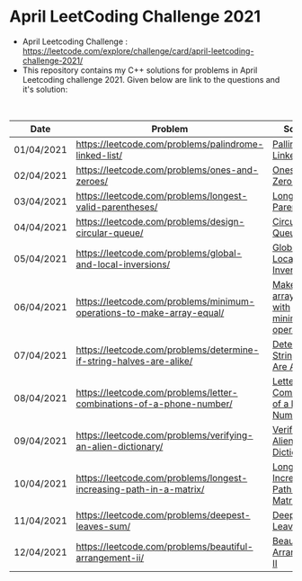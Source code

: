 # April LeetCoding Challenge 2021
* April Leetcoding Challenge : https://leetcode.com/explore/challenge/card/april-leetcoding-challenge-2021/
* This repository contains my C++ solutions for problems in April Leetcoding challenge 2021. Given below are link to the questions and it's solution:
<br />

| Date | Problem | Solution | Difficulty |
| --- | --- | --- | --- |
| 01/04/2021 | https://leetcode.com/problems/palindrome-linked-list/ | [Pallindrome Linked List](https://github.com/mohammedismailb18/LeetCode/blob/main/April%20LeetCoding%20Challenge%202021/Day_01_Pallindrome_Linked_List.cpp) | ![Easy](https://img.shields.io/badge/Easy-5cb85c.svg?style=flat) |
| 02/04/2021 | https://leetcode.com/problems/ones-and-zeroes/ | [Ones and Zeros](https://github.com/mohammedismailb18/LeetCode/blob/main/April%20LeetCoding%20Challenge%202021/Day_02_Ones_and_Zeros.cpp)  | ![Medium](https://img.shields.io/badge/Medium-f0ad4e.svg?style=flat) |
| 03/04/2021 | https://leetcode.com/problems/longest-valid-parentheses/ | [Longest Valid Parenthesis](https://github.com/mohammedismailb18/LeetCode/blob/main/April%20LeetCoding%20Challenge%202021/Day_03_Longest_Valid_Parenthesis.cpp) | ![Hard](https://img.shields.io/badge/Hard-d9534f.svg?style=flat) |
| 04/04/2021 | https://leetcode.com/problems/design-circular-queue/ | [Circular Queue](https://github.com/mohammedismailb18/LeetCode/blob/main/April%20LeetCoding%20Challenge%202021/Day_04_Design_Circular_Queue.c) | ![Medium](https://img.shields.io/badge/Medium-f0ad4e.svg?style=flat) |
| 05/04/2021 | https://leetcode.com/problems/global-and-local-inversions/ | [Global and Local Inversion](https://github.com/mohammedismailb18/LeetCode/blob/main/April%20LeetCoding%20Challenge%202021/Day_05_Global_and_Local_Inversion.cpp) | ![Medium](https://img.shields.io/badge/Medium-f0ad4e.svg?style=flat) |
| 06/04/2021 | https://leetcode.com/problems/minimum-operations-to-make-array-equal/ | [Make an array equal with minimum operations](https://github.com/mohammedismailb18/LeetCode/blob/main/April%20LeetCoding%20Challenge%202021/Day_06_Minimum_Operations_to_Make_Array_Equal.cpp) | ![Medium](https://img.shields.io/badge/Medium-f0ad4e.svg?style=flat) |
| 07/04/2021 | https://leetcode.com/problems/determine-if-string-halves-are-alike/ | [Determine if String Halves Are Alike](https://github.com/mohammedismailb18/LeetCode/blob/main/April%20LeetCoding%20Challenge%202021/Day_07_Determine_if_string_halves_are_alike.cpp) | ![Easy](https://img.shields.io/badge/Easy-5cb85c.svg?style=flat) |
| 08/04/2021 | https://leetcode.com/problems/letter-combinations-of-a-phone-number/ | [Letter Combinations of a Phone Number](https://github.com/mohammedismailb18/LeetCode/blob/main/April%20LeetCoding%20Challenge%202021/Day_08_Letter_Combinations_of_a_Phone_Number.cpp) | ![Medium](https://img.shields.io/badge/Medium-f0ad4e.svg?style=flat) |
| 09/04/2021 | https://leetcode.com/problems/verifying-an-alien-dictionary/ | [Verifying an Alien Dictionary](https://github.com/mohammedismailb18/LeetCode/blob/main/April%20LeetCoding%20Challenge%202021/Day_09_Verifying_an_Alien_Dictionary.cpp) | ![Easy](https://img.shields.io/badge/Easy-5cb85c.svg?style=flat) |
| 10/04/2021 | https://leetcode.com/problems/longest-increasing-path-in-a-matrix/ | [Longest Increasing Path in a Matrix](https://github.com/mohammedismailb18/LeetCode/blob/main/April%20LeetCoding%20Challenge%202021/Day_10_Longest_Increasing_Path_in_a_Matrix.cpp) |  ![Hard](https://img.shields.io/badge/Hard-d9534f.svg?style=flat) |
| 11/04/2021 | https://leetcode.com/problems/deepest-leaves-sum/ | [Deepest Leaves Sum](https://github.com/mohammedismailb18/LeetCode/blob/main/April%20LeetCoding%20Challenge%202021/Day_11_Deepest_Leaves_Sum.cpp) |  ![Medium](https://img.shields.io/badge/Medium-f0ad4e.svg?style=flat) |
| 12/04/2021 | https://leetcode.com/problems/beautiful-arrangement-ii/ | [Beautiful Arrangement II](https://github.com/mohammedismailb18/LeetCode/blob/main/April%20LeetCoding%20Challenge%202021/Day_12_Beautiful_Arrangement_ii.cpp) |  ![Medium](https://img.shields.io/badge/Medium-f0ad4e.svg?style=flat) |
